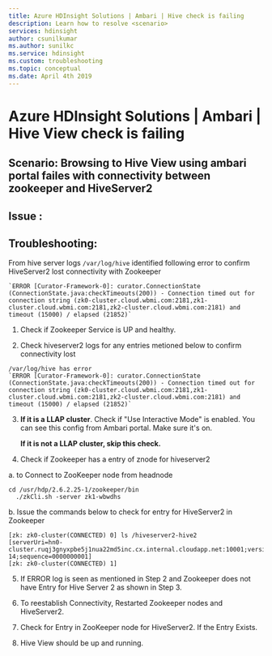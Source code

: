 ```yaml
---
title: Azure HDInsight Solutions | Ambari | Hive check is failing 
description: Learn how to resolve <scenario>
services: hdinsight
author: csunilkumar
ms.author: sunilkc
ms.service: hdinsight
ms.custom: troubleshooting
ms.topic: conceptual
ms.date: April 4th 2019
---
```


# Azure HDInsight Solutions | Ambari | Hive View check is failing 

## Scenario: Browsing to Hive View using ambari portal  failes with connectivity between zookeeper and HiveServer2

## Issue : 

## Troubleshooting:
From hive server logs ```/var/log/hive``` identified following error to confirm HiveServer2 lost connectivity with Zookeeper

```
`ERROR [Curator-Framework-0]: curator.ConnectionState (ConnectionState.java:checkTimeouts(200)) - Connection timed out for connection string (zk0-cluster.cloud.wbmi.com:2181,zk1-cluster.cloud.wbmi.com:2181,zk2-cluster.cloud.wbmi.com:2181) and timeout (15000) / elapsed (21852)` 
```

1. Check if Zookeeper Service is UP and healthy.

2. Check hiveserver2 logs for any entries metioned below to confirm  connectivity lost

```
/var/log/hive has error
`ERROR [Curator-Framework-0]: curator.ConnectionState (ConnectionState.java:checkTimeouts(200)) - Connection timed out for connection string (zk0-cluster.cloud.wbmi.com:2181,zk1-cluster.cloud.wbmi.com:2181,zk2-cluster.cloud.wbmi.com:2181) and timeout (15000) / elapsed (21852)` 
```
3. **If it is a LLAP cluster**. Check if "Use Interactive Mode" is enabled. You can see this config from Ambari portal. Make sure it's on.

   **If it is not a LLAP cluster, skip this check.**
   
4. Check if Zookeeper has a entry of znode for hiveserver2

a. to Connect to ZooKeeper node from headnode
	

```
cd /usr/hdp/2.6.2.25-1/zookeeper/bin
  ./zkCli.sh -server zk1-wbwdhs
```

b. Issue the commands below to check for entry for HiveServer2 in Zookeeper

```
[zk: zk0-cluster(CONNECTED) 0] ls /hiveserver2-hive2
[serverUri=hn0-cluster.ruqj3gnyxpbe5j1nua22md5inc.cx.internal.cloudapp.net:10001;version=2.1.0.2.6.3.2-14;sequence=0000000001]
[zk: zk0-cluster(CONNECTED) 1]
```

5. If ERROR log is seen as mentioned in Step 2 and Zookeeper does not have Entry for Hive Server 2 as shown in Step 3. 

6. To reestablish Connectivity, Restarted Zookeeper nodes and HiveServer2.

7. Check for Entry in ZooKeeper node for HiveServer2. If the Entry Exists.

8. Hive View should be up and running.
